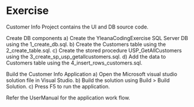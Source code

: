# Exercise

Customer Info Project contains the UI and DB source code.

Create DB components
	a) Create the YleanaCodingExercise SQL Server DB using the 1_create_db.sql.
	b) Create the Customers table using the 2_create_table.sql.
	c) Create the stored procedure USP_GetAllCustomers  using the 3_create_sp_usp_getallcustomers.sql.
	d) Add the data to Customers table using the 4_insert_rows_customers.sql.
	
Build the Customer Info Application
	a) Open the Microsoft visual studio solution file in Visual Studio.
	b) Build the solution using Build > Build Solution.
	c) Press F5 to run the application.
	
Refer the UserManual for the application work flow.

